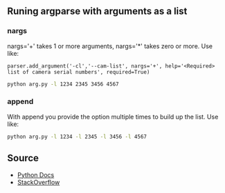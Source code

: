 ## Runing argparse with arguments as a list

### nargs
nargs='+' takes 1 or more arguments, nargs='*' takes zero or more.
Use like:
```python3
parser.add_argument('-cl','--cam-list', nargs='+', help='<Required> list of camera serial numbers', required=True)
```
```sh
python arg.py -l 1234 2345 3456 4567
```
### append
With append you provide the option multiple times to build up the list.
Use like:
```sh
python arg.py -l 1234 -l 2345 -l 3456 -l 4567
```
## Source
- [Python Docs](https://docs.python.org/3/library/argparse.html)
- [StackOverflow](https://stackoverflow.com/questions/15753701/how-can-i-pass-a-list-as-a-command-line-argument-with-argparse)